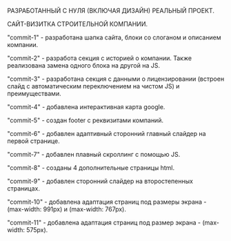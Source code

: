РАЗРАБОТАННЫЙ С НУЛЯ (ВКЛЮЧАЯ ДИЗАЙН) РЕАЛЬНЫЙ ПРОЕКТ. 

САЙТ-ВИЗИТКА СТРОИТЕЛЬНОЙ КОМПАНИИ.

"commit-1" - разработана шапка сайта, блоки со слоганом и описанием компании.

"commit-2" - разработа секция с историей о компании. Также реализована замена одного блока на другой на JS.

"commit-3" - разработана секция с данными о лицензировании (встроен слайд с автоматическим переключением на чистом JS) и преимуществами.

"commit-4" - добавлена интерактивная карта google.

"commit-5" - создан footer с реквизитами компаний.

"commit-6" - добавлен адаптивный сторонний главный слайдер на первой странице.

"commit-7" - добавлен плавный скроллинг с помощью JS.

"commit-8" - созданы 4 дополнительные страницы html.

"commit-9" - добавлен сторонний слайдер на второстепенных страницах.

"commit-10" - добавлена адаптация страниц под размеры экрана - (max-width: 991px) и (max-width: 767px).

"commit-11" - добавлена адаптация страниц под размер экрана - (max-width: 575px).
